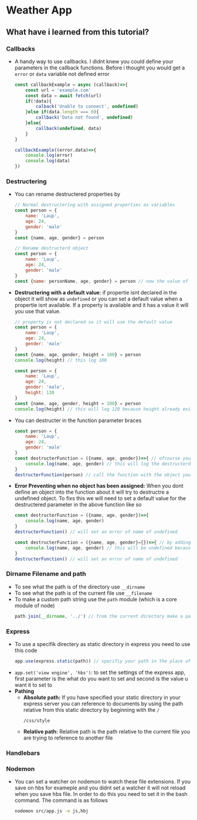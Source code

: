 # Weather App
## What have i learned from this tutorial?
### Callbacks
*   A handy way to use callbacks. I didnt knew you could define your parameters in the callback functions. Before i thought you would get a `error` or `data` variable not defined error
    ```js
    const callbackExample = async (callback)=>{
        const url = 'example.com'
        const data = await fetch(url)
        if(!data){
            calback('Unable to connect', undefined)
        }else if(data.length === 0){
            callback('Data not found', undefined)
        }else{
            callback(undefined, data)
        }
    }

    callbackExample((error,data)=>{
        console.log(error)
        console.log(data)
    })
    ```

### Destructering 
*   You can rename destructered properties by 
    ```js
    // Normal destructering with assigned properties as variables
    const person = {
        name: 'Laup',
        age: 24,
        gender: 'male'
    }
    const {name, age, gender} = person
    ```
    ```js
    // Rename destructerd object
    const person = {
        name: 'Laup',
        age: 24,
        gender: 'male'
    }
    const {name: personName, age, gender} = person // now the value of name can be asccet by using the personName variable
    ```
*   **Destructering with a default value**: if propertie isnt declared in the object it will show as `undefined` or you can set a default value when a propertie isnt available. If a property is available and it has a value it will you use that value.
    ```js
    // property is not declared so it will use the default value
    const person = {
        name: 'Laup',
        age: 24,
        gender: 'male'
    }
    const {name, age, gender, height = 100} = person
    console.log(height) // this log 100
    ```
    ```js
    const person = {
        name: 'Laup',
        age: 24,
        gender: 'male',
        height: 120
    }
    const {name, age, gender, height = 100} = person
    console.log(height) // this will log 120 because height already exist in the object person 
    ```
*   You can destructer in the function parameter braces
    ```js
    const person = {
        name: 'Laup',
        age: 24,
        gender: 'male'
    }
    const destructerFunction = ({name, age, gender})=>{ // ofcourse you can also make a default value for the destructer version of this
        console.log(name, age, gender) // this will log the destructerd person
    }
    destructerFunction(person) // call the function with the object you want to destructure
    ```
*   **Error Preventing when no object has been assigned:** When you dont define an object into the function about it will try to destructre a undefined object. To fixs this we will need to set a default value for the destructered parameter in the above function like so
    ```js
    const destructerFunction = ({name, age, gender})=>{
        console.log(name, age, gender) 
    }
    destructerFunction() // will set an error of name of undefined
    ```
    ```js
    const destructerFunction = ({name, age, gender}={})=>{ // by adding a default object it can run the function
        console.log(name, age, gender) // this will be undefined because it doesnt exist but the function can still run because we set a default value of an empty objectz
    }
    destructerFunction() // will set an error of name of undefined
    ```

### Dirname Filename and path
*   To see what the path is of the directory use `__dirname`
*   To see what the path is of the current file use  `__filename`
*   To make a custom path string use the `path` module (which is a core module of node)
    ```js
    path.join(__dirname, '../') // from the current directory make a path which is one layer above the current directory
    ```

### Express
*   To use a specifik directery as static directory in express you need to use this code
    ```js
    app.use(express.static(path)) // specifiy your path in the place of path
    ```
*   `app.set('view engine', 'hbs')`: to set the settings of the express app, first parameter is the what do you want to set and second is the value u want it to set to
*   **Pathing**
    *   **Absolute path:** If you have specified your static directory in your express server you can reference to documents by using the path relative from this static directory by beginning with the `/`
        ```
        /css/style
        ```
    *   **Relative path:** Relative path is the path relative to the current file you are trying to reference to another file

### Handlebars

### Nodemon
*   You can set a watcher on nodemon to watch these file extensions. If you save on hbs for exameple and you didnt set a watcher it will not reload when you save hbs file. In order to do this you need to set it in the bash command. The command is as follows
    ```bash
    nodemon src/app.js -e js,hbj
    ```